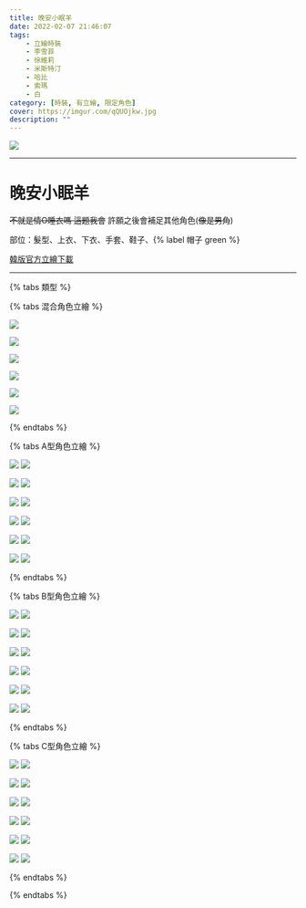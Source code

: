 ```yaml
---
title: 晚安小眠羊
date: 2022-02-07 21:46:07
tags:
    - 立繪時裝
    - 李雪菲
    - 徐維莉
    - 米斯特汀
    - 哈比
    - 索瑪
    - 白
category: [時裝, 有立繪, 限定角色]
cover: https://imgur.com/qQUOjkw.jpg
description: ""
---
```


![](https://imgur.com/qQUOjkw.jpg)

---
# 晚安小眠羊

~~不就是情O睡衣嗎 這題我會~~
許願之後會補足其他角色(~~像是男角~~)

部位：髮型、上衣、下衣、手套、鞋子、{% label 帽子 green %} 

[韓版官方立繪下載](https://closers.nexon.com/Pds/FanSiteKit)


---

{% tabs 類型 %}
<!-- tab 混搭立繪-->
{% tabs 混合角色立繪 %}
<!-- tab 李雪菲(Seulbi)-->
![](https://imgur.com/u8Wzsa5.jpg)
<!-- endtab -->
<!-- tab 徐維莉(Yuri)-->
![](https://imgur.com/kEJ11NA.jpg)
<!-- endtab -->
<!-- tab 米斯特汀(Tein)-->
![](https://imgur.com/Q3Vjxoj.jpg)
<!-- endtab -->
<!-- tab 哈比(Harpy)-->
![](https://imgur.com/QcMpbkm.jpg)
<!-- endtab -->
<!-- tab 索瑪(Soma)-->
![](https://imgur.com/71zAc1p.jpg)
<!-- endtab -->
<!-- tab 白(Bai)-->
![](https://imgur.com/Q4LwkYw.jpg)
<!-- endtab -->
{% endtabs %}
<!-- endtab -->

<!-- tab A型-->
{% tabs A型角色立繪 %}
<!-- tab 李雪菲(Seulbi)-->
![](https://imgur.com/EB3H6xG.jpg)
![](https://imgur.com/H880vFB.png)
<!-- endtab -->
<!-- tab 徐維莉(Yuri)-->
![](https://imgur.com/amUtdWw.jpg)
![](https://imgur.com/IXAhHoP.png)
<!-- endtab -->
<!-- tab 米斯特汀(Tein)-->
![](https://imgur.com/HKJYfKJ.jpg)
![](https://imgur.com/7p9Sd9Y.png)
<!-- endtab -->
<!-- tab 哈比(Harpy)-->
![](https://imgur.com/JlcNfuQ.jpg)
![](https://imgur.com/dyKnrlU.png)
<!-- endtab -->
<!-- tab 索瑪(Soma)-->
![](https://imgur.com/gEJNldB.jpg)
![](https://imgur.com/iTNewMy.png)
<!-- endtab -->
<!-- tab 白(Bai)-->
![](https://imgur.com/8QAyzY0.jpg)
![](https://imgur.com/pM6L8W1.png)
<!-- endtab -->
{% endtabs %}
<!-- endtab -->

<!-- tab B型-->
{% tabs B型角色立繪 %}
<!-- tab 李雪菲(Seulbi)-->
![](https://imgur.com/8GdbsfH.jpg)
![](https://imgur.com/tA2kYdV.png)
<!-- endtab -->
<!-- tab 徐維莉(Yuri)-->
![](https://imgur.com/OBEikh0.jpg)
![](https://imgur.com/cCyHpHK.png)
<!-- endtab -->
<!-- tab 米斯特汀(Tein)-->
![](https://imgur.com/coIepyu.jpg)
![](https://imgur.com/chHGZYb.png)
<!-- endtab -->
<!-- tab 哈比(Harpy)-->
![](https://imgur.com/4SP6RMw.jpg)
![](https://imgur.com/9YZBT6a.png)
<!-- endtab -->
<!-- tab 索瑪(Soma)-->
![](https://imgur.com/4IMLhXr.jpg)
![](https://imgur.com/Wt3z7iI.png)
<!-- endtab -->
<!-- tab 白(Bai)-->
![](https://imgur.com/5zUridH.jpg)
![](https://imgur.com/ZHYBJ2n.png)
<!-- endtab -->
{% endtabs %}
<!-- endtab -->

<!-- tab C型-->
{% tabs C型角色立繪 %}
<!-- tab 李雪菲(Seulbi)-->
![](https://imgur.com/sdHEWSE.jpg)
![](https://imgur.com/Efi2lrS.png)
<!-- endtab -->
<!-- tab 徐維莉(Yuri)-->
![](https://imgur.com/jzYovUC.jpg)
![](https://imgur.com/WCyVGyd.png)
<!-- endtab -->
<!-- tab 米斯特汀(Tein)-->
![](https://imgur.com/u6DYS9s.jpg)
![](https://imgur.com/vvYXJvd.png)
<!-- endtab -->
<!-- tab 哈比(Harpy)-->
![](https://imgur.com/m0FHjKo.jpg)
![](https://imgur.com/bGrLLTo.png)
<!-- endtab -->
<!-- tab 索瑪(Soma)-->
![](https://imgur.com/aWqdMhN.jpg)
![](https://imgur.com/D1DGkyb.png)
<!-- endtab -->
<!-- tab 白(Bai)-->
![](https://imgur.com/yYTU6qV.jpg)
![](https://imgur.com/rJoTTks.png)
<!-- endtab -->
{% endtabs %}
<!-- endtab -->
{% endtabs %}